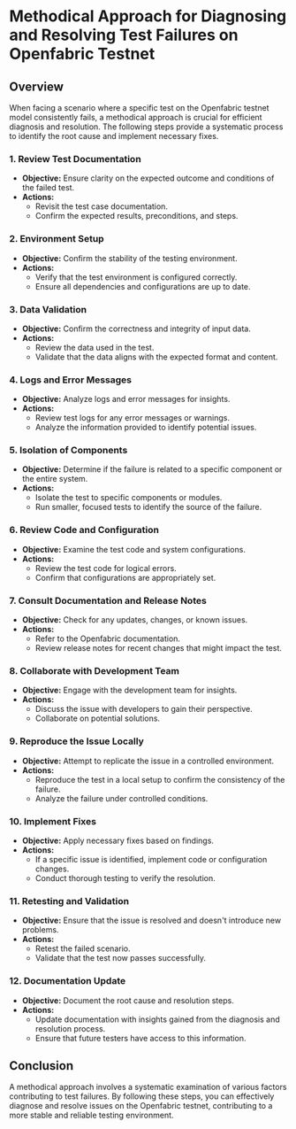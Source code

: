 # Methodical Approach for Diagnosing and Resolving Test Failures on Openfabric Testnet

## Overview

When facing a scenario where a specific test on the Openfabric testnet model consistently fails, a methodical approach is crucial for efficient diagnosis and resolution. The following steps provide a systematic process to identify the root cause and implement necessary fixes.

### 1. **Review Test Documentation**
   - **Objective:** Ensure clarity on the expected outcome and conditions of the failed test.
   - **Actions:**
     - Revisit the test case documentation.
     - Confirm the expected results, preconditions, and steps.

### 2. **Environment Setup**
   - **Objective:** Confirm the stability of the testing environment.
   - **Actions:**
     - Verify that the test environment is configured correctly.
     - Ensure all dependencies and configurations are up to date.

### 3. **Data Validation**
   - **Objective:** Confirm the correctness and integrity of input data.
   - **Actions:**
     - Review the data used in the test.
     - Validate that the data aligns with the expected format and content.

### 4. **Logs and Error Messages**
   - **Objective:** Analyze logs and error messages for insights.
   - **Actions:**
     - Review test logs for any error messages or warnings.
     - Analyze the information provided to identify potential issues.

### 5. **Isolation of Components**
   - **Objective:** Determine if the failure is related to a specific component or the entire system.
   - **Actions:**
     - Isolate the test to specific components or modules.
     - Run smaller, focused tests to identify the source of the failure.

### 6. **Review Code and Configuration**
   - **Objective:** Examine the test code and system configurations.
   - **Actions:**
     - Review the test code for logical errors.
     - Confirm that configurations are appropriately set.

### 7. **Consult Documentation and Release Notes**
   - **Objective:** Check for any updates, changes, or known issues.
   - **Actions:**
     - Refer to the Openfabric documentation.
     - Review release notes for recent changes that might impact the test.

### 8. **Collaborate with Development Team**
   - **Objective:** Engage with the development team for insights.
   - **Actions:**
     - Discuss the issue with developers to gain their perspective.
     - Collaborate on potential solutions.

### 9. **Reproduce the Issue Locally**
   - **Objective:** Attempt to replicate the issue in a controlled environment.
   - **Actions:**
     - Reproduce the test in a local setup to confirm the consistency of the failure.
     - Analyze the failure under controlled conditions.

### 10. **Implement Fixes**
   - **Objective:** Apply necessary fixes based on findings.
   - **Actions:**
     - If a specific issue is identified, implement code or configuration changes.
     - Conduct thorough testing to verify the resolution.

### 11. **Retesting and Validation**
   - **Objective:** Ensure that the issue is resolved and doesn't introduce new problems.
   - **Actions:**
     - Retest the failed scenario.
     - Validate that the test now passes successfully.

### 12. **Documentation Update**
   - **Objective:** Document the root cause and resolution steps.
   - **Actions:**
     - Update documentation with insights gained from the diagnosis and resolution process.
     - Ensure that future testers have access to this information.

## Conclusion

A methodical approach involves a systematic examination of various factors contributing to test failures. By following these steps, you can effectively diagnose and resolve issues on the Openfabric testnet, contributing to a more stable and reliable testing environment.
